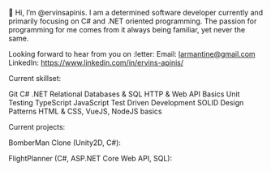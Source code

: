 👋 Hi, I’m @ervinsapinis. I am a determined software developer currently and primarily focusing on C# and .NET oriented programming.
The passion for programming for me comes from it always being familiar, yet never the same.

Looking forward to hear from you on :letter: 
Email: larmantine@gmail.com
LinkedIn: https://www.linkedin.com/in/ervins-apinis/

Current skillset: 

Git
C#
.NET
Relational Databases & SQL
HTTP & Web API Basics
Unit Testing
TypeScript 
JavaScript
Test Driven Development
SOLID
Design Patterns
HTML & CSS, VueJS, NodeJS basics

Current projects:

BomberMan Clone (Unity2D, C#): 

FlightPlanner (C#, ASP.NET Core Web API, SQL):
